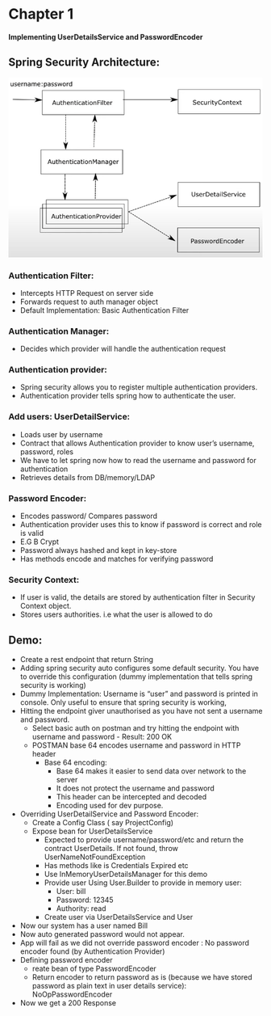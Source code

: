 # Chapter 1

#### Implementing UserDetailsService and PasswordEncoder

## Spring Security Architecture:

![architecture](src/main/resources/architecture.png)

### Authentication Filter:

- Intercepts HTTP Request on server side
- Forwards request to auth manager object
- Default Implementation: Basic Authentication Filter

### Authentication Manager:

- Decides which provider will handle the authentication request

### Authentication provider:

- Spring security allows you to register multiple authentication providers.
- Authentication provider tells spring how to authenticate the user.

### Add users: UserDetailService:

- Loads user by username
- Contract that allows Authentication provider to know user’s username, password, roles
- We have to let spring now how to read the username and password for authentication
- Retrieves details from DB/memory/LDAP

### Password Encoder:

- Encodes password/ Compares password
- Authentication provider uses this to know if password is correct and role is valid
- E.G B Crypt
- Password always hashed and kept in key-store
- Has methods encode and matches for verifying password

### Security Context:

- If user is valid, the details are stored by authentication filter in Security Context object.
- Stores users authorities. i.e what the user is allowed to do

## Demo:

- Create a rest endpoint that return String
- Adding spring security auto configures some default security. You have to override this configuration (dummy
  implementation that tells spring security is working)
- Dummy Implementation: Username is “user” and password is printed in console. Only useful to ensure that spring
  security is working,
- Hitting the endpoint giver unauthorised as you have not sent a username and password.
    - Select basic auth on postman and try hitting the endpoint with username and password - Result: 200 OK
    - POSTMAN base 64 encodes username and password in HTTP header
        - Base 64 encoding:
            - Base 64 makes it easier to send data over network to the server
            - It does not protect the username and password
            - This header can be intercepted and decoded
            - Encoding used for dev purpose.
- Overriding UserDetailService and Password Encoder:
    - Create a Config Class ( say ProjectConfig)
    - Expose bean for UserDetailsService
        - Expected to provide username/password/etc and return the contract UserDetails. If not found, throw
          UserNameNotFoundException
        - Has methods like is Credentials Expired etc
        - Use InMemoryUserDetailsManager for this demo
        - Provide user Using User.Builder to provide in memory user:
            - User: bill
            - Password: 12345
            - Authority: read
        - Create user via UserDetailsService and User
- Now our system has a user named Bill
- Now auto generated password would not appear.
- App will fail as we did not override password encoder : No password encoder found (by Authentication Provider)
- Defining password encoder
    - reate bean of type PasswordEncoder
    - Return encoder to return password as is (because we have stored password as plain text in user details service):
      NoOpPasswordEncoder
- Now we get a 200 Response
